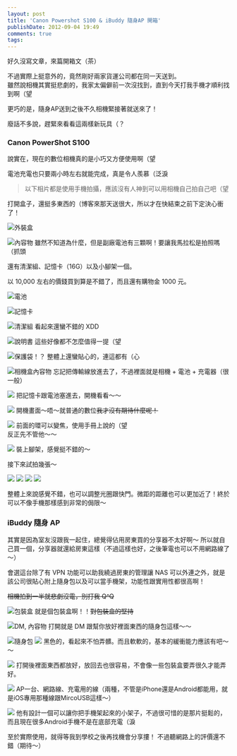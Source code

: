 ```yaml
---
layout: post
title: 'Canon Powershot S100 & iBuddy 隨身AP 開箱'
publishDate: 2012-09-04 19:49
comments: true
tags: 
---
```



好久沒寫文章，來篇開箱文（茶）

不過實際上挺意外的，竟然剛好兩家貨運公司都在同一天送到。<br />
雖然說相機其實挺悲劇的，我家太偏僻前一次沒找到，直到今天打我手機才順利找到啊（望

更巧的是，隨身AP送到之後不久相機緊接著就送來了！

廢話不多說，趕緊來看看這兩樣新玩具（？

<!--more-->

### Canon PowerShot S100

說實在，現在的數位相機真的是小巧又方便使用啊（望

電池充電也只要兩小時左右就能完成，真是令人羨慕（泛淚

> 以下相片都是使用手機拍攝，應該沒有人神到可以用相機自己拍自己吧（望

打開盒子，還挺多東西的（博客來那天送很大，所以才在快結束之前下定決心衝了！

![外裝盒](https://www.dropbox.com/s/27vn6ihuseay8bk/2012-09-04%2014.52.29.jpg?dl=1)

![內容物](https://www.dropbox.com/s/7pmwk4jgyhq8j15/2012-09-04%2014.53.27.jpg?dl=1)
雖然不知道為什麼，但是副廠電池有三顆啊！要讓我馬拉松是拍照嗎（抓頭

還有清潔組、記憶卡（16G）以及小腳架一個。

以 10,000 左右的價錢買到算是不錯了，而且還有購物金 1000 元。

![電池](https://www.dropbox.com/s/wqyiyjf4749e2sq/2012-09-04%2014.53.59.jpg?dl=1)

![記憶卡](https://www.dropbox.com/s/zzw2pam5jygsr56/2012-09-04%2014.54.39.jpg?dl=1)

![清潔組](https://www.dropbox.com/s/53y0qc2quvzq48n/2012-09-04%2014.56.43.jpg?dl=1)
看起來還蠻不錯的 XDD

![說明書](https://www.dropbox.com/s/z9shm9vwjs5v11t/2012-09-04%2014.57.49.jpg?dl=1)
這些好像都不怎麼值得一提（望

![保護袋！？](https://www.dropbox.com/s/vefqnwg5ecz2syn/2012-09-04%2014.57.59.jpg?dl=1)
整體上還蠻貼心的，連這都有（心

![相機盒內容物](https://www.dropbox.com/s/2aa8tzyjlvx562i/2012-09-04%2015.00.15.jpg?dl=1)
忘記把傳輸線放進去了，不過裡面就是相機 + 電池 + 充電器（很一般）

![](https://www.dropbox.com/s/tk9jzv7f75f2p4n/2012-09-04%2015.04.43.jpg?dl=1)
把記憶卡跟電池塞進去，開機看看～～

![](https://www.dropbox.com/s/6l75mz25uslyxs1/2012-09-04%2015.07.01.jpg?dl=1)
開機畫面～唔～就普通的數位<del>我才沒有期待什麼呢！</del>

![](https://www.dropbox.com/s/58ktxjli0s6aevx/2012-09-04%2015.07.24.jpg?dl=1)
前面的環可以變焦，使用手冊上說的（望<br />
反正先不管他～～

![](https://www.dropbox.com/s/x6xms9dqytvrnsp/2012-09-04%2015.08.47.jpg?dl=1)
裝上腳架，感覺挺不錯的～

接下來試拍幾張～

![](https://www.dropbox.com/s/7ttlmtkmhutnszt/2012-09-04%2015.13.53.jpg?dl=1)
![](https://www.dropbox.com/s/gtbzs65pp09a6pd/2012-09-04%2015.14.23.jpg?dl=1)
![](https://www.dropbox.com/s/b4s68bh87oyyvdk/2012-09-04%2015.14.32.jpg?dl=1)
![](https://www.dropbox.com/s/zrnwse2mzqw3ick/2012-09-04%2015.18.39.jpg?dl=1)

整體上來說感覺不錯，也可以調整光圈跟快門。微距的距離也可以更加近了！終於可以不像手機那樣感到非常的侷限～

### iBuddy 隨身 AP

其實是因為室友沒跟我一起住，總覺得佔用房東買的分享器不太好啊～
所以就自己買一個，分享器就還給房東這樣（不過這樣也好，之後筆電也可以不用網路線了～）

會選這台除了有 VPN 功能可以助我繞過房東的管理讓 NAS 可以外連之外，就是該公司很貼心附上隨身包以及可以當手機架，功能性跟實用性都很高啊！

<del>相機拍到一半就悲劇沒電，別打我 Q^Q</del>

![包裝盒](https://www.dropbox.com/s/6po1nu9yc8rd5fn/2012-09-04%2015.28.16.jpg?dl=1)
就是個包裝盒啊！！<del>對包裝盒的堅持</del>

![DM, 內容物](https://www.dropbox.com/s/kbqdw98tj33lziy/2012-09-04%2015.29.13.jpg?dl=1)
打開就是 DM 跟幫你放好裡面東西的隨身包這樣～～

![隨身包](https://www.dropbox.com/s/776ucu7bl8x1gwf/2012-09-04%2015.29.55.jpg?dl=1)
![](https://www.dropbox.com/s/kr2rzs4mf5s6f2a/2012-09-04%2015.30.05.jpg?dl=1)
黑色的，看起來不怕弄髒。而且軟軟的，基本的緩衝能力應該有吧～～

![](https://www.dropbox.com/s/5t13wbrblb0k47r/2012-09-04%2015.30.32.jpg?dl=1)
打開後裡面東西都放好，放回去也很容易，不會像一些包裝盒要弄很久才能弄好。

![](https://www.dropbox.com/s/w29qvja2kl8g32o/2012-09-04%2015.33.07.jpg?dl=1)
AP一台、網路線、充電用的線（兩種，不管是iPhone還是Android都能用，就是iOS專用那種線跟MircoUSB這樣～）

![](https://www.dropbox.com/s/56m7qz3dyngo5s7/2012-09-04%2015.33.42.jpg?dl=1)
他有設計一個可以讓你把手機架起來的小架子，不過很可惜的是那片挺鬆的，而且現在很多Android手機不是在底部充電（淚

至於實際使用，就得等我到學校之後再找機會分享摟！
不過聽網路上的評價還不錯（期待～）
